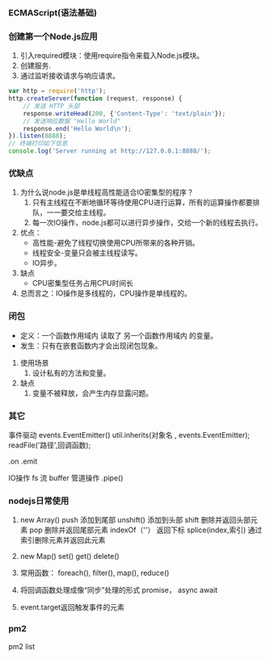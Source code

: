 
### ECMAScript(语法基础)


### 创建第一个Node.js应用
1. 引入required模块：使用require指令来载入Node.js模块。
2. 创建服务.
3. 通过监听接收请求与响应请求。
```js nodejss
var http = require('http');
http.createServer(function (request, response) {
    // 发送 HTTP 头部 
    response.writeHead(200, {'Content-Type': 'text/plain'});
    // 发送响应数据 "Hello World"
    response.end('Hello World\n');
}).listen(8888);
// 终端打印如下信息
console.log('Server running at http://127.0.0.1:8888/');
```

### 优缺点
1. 为什么说node.js是单线程高性能适合IO密集型的程序？
    1. 只有主线程在不断地循环等待使用CPU进行运算，所有的运算操作都要排队，一一要交给主线程。
    2. 每一次IO操作，node.js都可以进行异步操作，交给一个新的线程去执行。
2. 优点：
    - 高性能-避免了线程切换使用CPU所带来的各种开销。
    - 线程安全-变量只会被主线程读写。
    - IO异步。
3. 缺点
    - CPU密集型任务占用CPU时间长
4. 总而言之：IO操作是多线程的，CPU操作是单线程的。

### 闭包
- 定义：一个函数作用域内 读取了 另一个函数作用域内 的变量。 
- 发生：只有在嵌套函数内才会出现闭包现象。
1. 使用场景
    1. 设计私有的方法和变量。
2. 缺点
    1. 变量不被释放，会产生内存显露问题。
    
### 其它
事件驱动
events.EventEmitter()
util.inherits(对象名 , events.EventEmitter);
readFile('路径',回调函数);

.on
.emit

IO操作
fs
流
buffer
管道操作 .pipe()

### nodejs日常使用
1. new Array()
push 添加到尾部
unshift()  添加到头部
shift 删除并返回头部元素
pop 删除并返回尾部元素
indexOf（''） 返回下标
splice(index,索引) 通过索引删除元素并返回此元素

2. new Map()
set()
get()
delete()

3. 常用函数：
foreach(), filter(), map(), reduce()

4. 将回调函数处理成像“同步”处理的形式
promise， async await

3. event.target返回触发事件的元素

### pm2
pm2 list